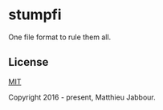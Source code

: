 # stumpfi

One file format to rule them all.


## License

[MIT](http://opensource.org/licenses/MIT)

Copyright 2016 - present, Matthieu Jabbour.
